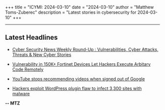 +++
title = "ICYMI: 2024-03-10"
date = "2024-03-10"
author = "Matthew Toms-Zuberec"
description = "Latest stories in cybersecurity for 2024-03-10"
+++

---------------------------------------------------------------------------
## Latest Headlines
- [Cyber Security News Weekly Round-Up : Vulnerabilities, Cyber Attacks, Threats & New Cyber Stories](https://cybersecuritynews.com/cyber-security-news-weekly-round-up/)

- [Vulnerability in 150K+ Fortinet Devices Let Hackers Execute Arbitary Code Remotely](https://cybersecuritynews.com/fortinet-devices-vulnerable/)

- [YouTube stops recommending videos when signed out of Google](https://www.bleepingcomputer.com/news/google/youtube-stops-recommending-videos-when-signed-out-of-google/)

- [Hackers exploit WordPress plugin flaw to infect 3,300 sites with malware](https://www.bleepingcomputer.com/news/security/hackers-exploit-wordpress-plugin-flaw-to-infect-3-300-sites-with-malware/)

**-- MTZ**